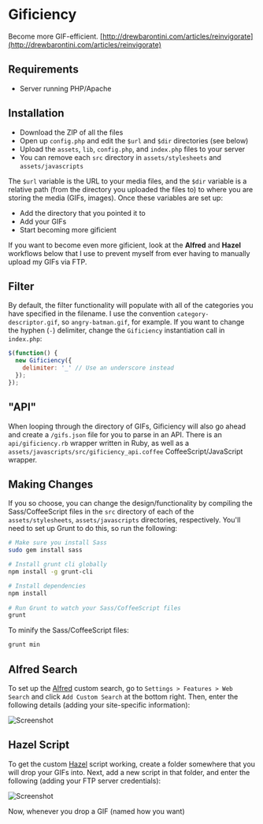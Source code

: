 Gificiency
==========

Become more GIF-efficient.
[http://drewbarontini.com/articles/reinvigorate](http://drewbarontini.com/articles/reinvigorate)

Requirements
------------

- Server running PHP/Apache

Installation
------------

- Download the ZIP of all the files
- Open up `config.php` and edit the `$url` and `$dir` directories (see below)
- Upload the `assets`, `lib`, `config.php`, and `index.php` files to your server
- You can remove each `src` directory in `assets/stylesheets` and `assets/javascripts`

The `$url` variable is the URL to your media files, and the `$dir` variable is a
relative path (from the directory you uploaded the files to) to where you are storing
the media (GIFs, images). Once these variables are set up: 

- Add the directory that you pointed it to
- Add your GIFs
- Start becoming more gificient

If you want to become even more gificient, look at the **Alfred** and **Hazel** workflows below
that I use to prevent myself from ever having to manually upload my GIFs via FTP.

Filter
------

By default, the filter functionality will populate with all of the categories you have specified
in the filename. I use the convention `category-descriptor.gif`, so `angry-batman.gif`, for example.
If you want to change the hyphen (`-`) delimiter, change the `Gificiency` instantiation call in `index.php`:

```javascript
$(function() {
  new Gificiency({
    delimiter: '_' // Use an underscore instead  
  });
});
```

"API"
-----

When looping through the directory of GIFs, Gificiency will also go ahead and create a `/gifs.json` file for you to parse in an API. There is an `api/gificiency.rb` wrapper written in Ruby, as well as a `assets/javascripts/src/gificiency_api.coffee` CoffeeScript/JavaScript wrapper.

Making Changes
--------------

If you so choose, you can change the design/functionality by compiling the Sass/CoffeeScript
files in the `src` directory of each of the `assets/stylesheets`, `assets/javascripts` directories,
respectively. You'll need to set up Grunt to do this, so run the following:

```bash
# Make sure you install Sass
sudo gem install sass

# Install grunt cli globally
npm install -g grunt-cli

# Install dependencies
npm install
 
# Run Grunt to watch your Sass/CoffeeScript files
grunt
```

To minify the Sass/CoffeeScript files:

```bash
grunt min
```

Alfred Search
-------------

To set up the [Alfred](http://alfredapp.com) custom search, go to `Settings > Features > Web Search`
and click `Add Custom Search` at the bottom right. Then, enter the following details (adding your
site-specific information):

![Screenshot](http://cl.drewb.io/image/3a3h0S231l01/Screenshot%202014-01-16%2017-09-09.png)

Hazel Script
------------

To get the custom [Hazel](http://www.noodlesoft.com/hazel.php) script working, create a folder somewhere
that you will drop your GIFs into. Next, add a new script in that folder, and enter the following (adding 
your FTP server credentials):

![Screenshot](http://cl.drewb.io/image/2O0r1D2D2R1h/Screenshot%202014-01-16%2017-12-36.png)

Now, whenever you drop a GIF (named how you want)
